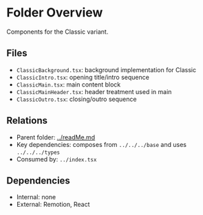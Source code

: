 # Folder Overview

Components for the Classic variant.

## Files

- `ClassicBackground.tsx`: background implementation for Classic
- `ClassicIntro.tsx`: opening title/intro sequence
- `ClassicMain.tsx`: main content block
- `ClassicMainHeader.tsx`: header treatment used in main
- `ClassicOutro.tsx`: closing/outro sequence

## Relations

- Parent folder: [../readMe.md](../readMe.md)
- Key dependencies: composes from `../../../base` and uses `../../../types`
- Consumed by: `../index.tsx`

## Dependencies

- Internal: none
- External: Remotion, React

